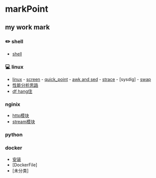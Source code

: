 # markPoint

## my work mark

### :pencil2: shell

- [shell](https://github.com/zrongh90/markPoint/blob/master/shell.md)

### :computer: linux

- [linux](https://github.com/zrongh90/markPoint/blob/master/linux.md)
        - [screen](https://github.com/zrongh90/markPoint/blob/master/linux/screen.md)
        - [quick_point](https://github.com/zrongh90/markPoint/blob/master/linux/quick_point.md)
        - [awk and sed](https://github.com/zrongh90/markPoint/blob/master/linux/awk_sed.md)
        - [strace](https://github.com/zrongh90/markPoint/blob/master/linux/strace.md)
        - [sysdig]
        - [swap](https://github.com/zrongh90/markPoint/blob/master/linux/swap.md)
- [性能分析思路](https://github.com/zrongh90/markPoint/blob/master/linux/perform_analysis.md)
- [df hang住](https://github.com/zrongh90/markPoint/blob/master/linux/df_handup.md)

### nginix

- [http模块](https://github.com/zrongh90/markPoint/blob/master/nginx/http.md)
- [stream模块](https://github.com/zrongh90/markPoint/blob/master/nginx/http.md)

### python

### docker

- [安装](https://github.com/zrongh90/markPoint/blob/master/docker/install.md)
- [DockerFile]
- [未分类]
